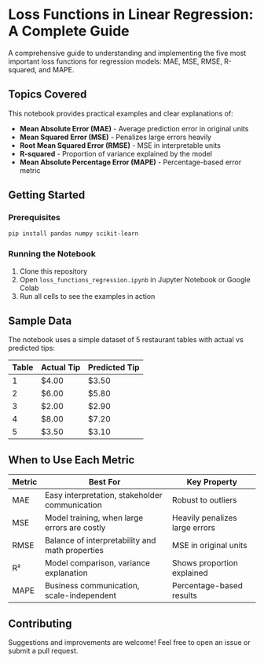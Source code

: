 # Loss Functions in Linear Regression: A Complete Guide

A comprehensive guide to understanding and implementing the five most important loss functions for regression models: MAE, MSE, RMSE, R-squared, and MAPE.

## Topics Covered

This notebook provides practical examples and clear explanations of:

- **Mean Absolute Error (MAE)** - Average prediction error in original units
- **Mean Squared Error (MSE)** - Penalizes large errors heavily
- **Root Mean Squared Error (RMSE)** - MSE in interpretable units
- **R-squared** - Proportion of variance explained by the model
- **Mean Absolute Percentage Error (MAPE)** - Percentage-based error metric


## Getting Started

### Prerequisites
```bash
pip install pandas numpy scikit-learn
```

### Running the Notebook
1. Clone this repository
2. Open `loss_functions_regression.ipynb` in Jupyter Notebook or Google Colab
3. Run all cells to see the examples in action

## Sample Data

The notebook uses a simple dataset of 5 restaurant tables with actual vs predicted tips:

| Table | Actual Tip | Predicted Tip |
|-------|------------|---------------|
| 1     | $4.00      | $3.50         |
| 2     | $6.00      | $5.80         |
| 3     | $2.00      | $2.90         |
| 4     | $8.00      | $7.20         |
| 5     | $3.50      | $3.10         |


## When to Use Each Metric

| Metric | Best For | Key Property |
|--------|----------|--------------|
| MAE | Easy interpretation, stakeholder communication | Robust to outliers |
| MSE | Model training, when large errors are costly | Heavily penalizes large errors |
| RMSE | Balance of interpretability and math properties | MSE in original units |
| R² | Model comparison, variance explanation | Shows proportion explained |
| MAPE | Business communication, scale-independent | Percentage-based results |


## Contributing
Suggestions and improvements are welcome! Feel free to open an issue or submit a pull request.
